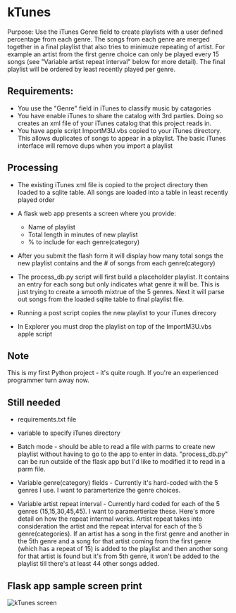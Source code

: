 # kTunes

Purpose: Use the iTunes Genre field to create playlists with a user defined percentage from each genre. The songs from each genre are merged together in a final playlist that also tries to minimuze repeating of artist. For example an artist from the first genre choice can only be played every 15 songs (see "Variable artist repeat interval" below for more detail). The final playlist will be ordered by least recently played per genre.

## Requirements: 
- You use the "Genre" field in iTunes to classify music by catagories
- You have enable iTunes to share the catalog with 3rd parties. Doing so creates an xml file of your iTunes catalog that this project reads in.
- You have apple script ImportM3U.vbs copied to your iTunes directory. This allows duplicates of songs to appear in a playlist. The basic iTunes interface will remove dups when you import a playlist
              
## Processing
- The existing iTunes xml file is copied to the project directory then loaded to a sqlite table. All songs are loaded into a table in least recently played order
- A flask web app presents a screen where you provide:
  - Name of playlist
  - Total length in minutes of new playlist
  - % to include for each genre(category)

- After you submit the flash form it will display how many total songs the new playlist contains and the # of songs from each genre(category)
- The process_db.py script will first build a placeholder playlist. It contains an entry for each song but only indicates what genre it will be. This is just trying to create a smooth mixtrue of the 5 genres. Next it will parse out songs from the loaded sqlite table to final playlist file.
- Running a post script copies the new playlist to your iTunes direcory
- In Explorer you must drop the playlist on top of the ImportM3U.vbs apple script

## Note
This is my first Python project - it's quite rough. If you're an experienced programmer turn away now.

## Still needed
- requirements.txt file
- variable to specify iTunes directory
- Batch mode - should be able to read a file with parms to create new playlist without having to go to the app to enter in data. "process_db.py" can be run
outside of the flask app but I'd like to modified it to read in a parm file.
- Variable genre(category) fields - Currently it's hard-coded with the 5 genres I use. I want to paramerterize the genre choices.

- Variable artist repeat interval - Currently hard coded for each of the 5 genres (15,15,30,45,45). I want to paramertierize these. Here's more detail on how the repeat intermal works. Artist repeat takes into consideration the artist and the repeat interval for each of the 5 genre(categories). If an artist has a song in the first genre and another in the 5th genre and a song for that artist coming from the first genre (which has a repeat of 15) is added to the playlist and then another song for that artist is found but it's from 5th genre, it won't be added to the playlist till there's at least 44 other songs added.

## Flask app sample screen print
![kTunes screen](https://user-images.githubusercontent.com/107451552/192881760-4221c58a-b2de-4b18-a0b1-755aeb20f217.png)

